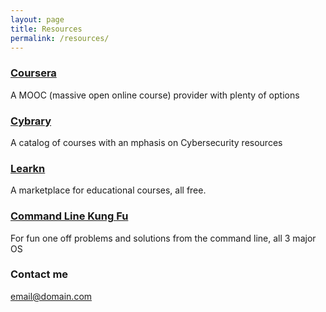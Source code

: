 ```yaml
---
layout: page
title: Resources
permalink: /resources/
---
```




### [Coursera](http://fbuy.me/v/dannyzen024)
A MOOC (massive open online course) provider with plenty of options


### [Cybrary](https://www.cybrary.it/)
A catalog of courses with an mphasis on Cybersecurity resources


### [Learkn](https://learkn.com/)
A marketplace for educational courses, all free. 

### [Command Line Kung Fu](http://blog.commandlinekungfu.com/)
For fun one off problems and solutions from the command line, all 3 major OS



### Contact me
[email@domain.com](mailto:email@domain.com)
